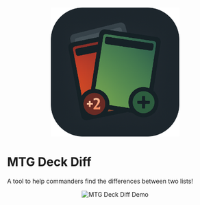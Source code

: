 <p align="center">
  <img src="public/logo.png" alt="MTG Deck Diff Logo" width="300" />
</p>

# MTG Deck Diff

A tool to help commanders find the differences between two lists!

<p align="center">
  <img src="public/diff.png" alt="MTG Deck Diff Demo" width="1000" />
</p>
